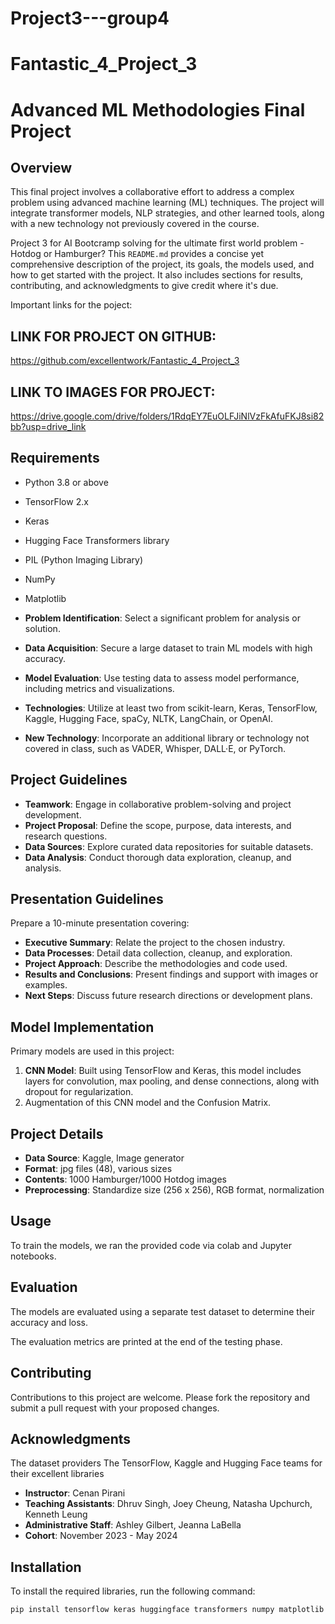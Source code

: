 # Project3---group4

# Fantastic_4_Project_3
# Advanced ML Methodologies Final Project

## Overview
This final project involves a collaborative effort to address a complex problem using advanced machine learning (ML) techniques. The project will integrate transformer models, NLP strategies, and other learned tools, along with a new technology not previously covered in the course.

Project 3 for AI Bootcramp solving for the ultimate first world problem - Hotdog or Hamburger?
This `README.md` provides a concise yet comprehensive description of the project, its goals, the models used, and how to get started with the project. It also includes sections for results, contributing, and acknowledgments to give credit where it's due.

Important links for the poject:

## LINK  FOR PROJECT ON GITHUB:  
https://github.com/excellentwork/Fantastic_4_Project_3

## LINK TO IMAGES FOR PROJECT:  
https://drive.google.com/drive/folders/1RdqEY7EuOLFJiNlVzFkAfuFKJ8si82bb?usp=drive_link


## Requirements
- Python 3.8 or above
- TensorFlow 2.x
- Keras
- Hugging Face Transformers library
- PIL (Python Imaging Library)
- NumPy
- Matplotlib

- **Problem Identification**: Select a significant problem for analysis or solution.
- **Data Acquisition**: Secure a large dataset to train ML models with high accuracy.
- **Model Evaluation**: Use testing data to assess model performance, including metrics and visualizations.
- **Technologies**: Utilize at least two from scikit-learn, Keras, TensorFlow, Kaggle, Hugging Face, spaCy, NLTK, LangChain, or OpenAI.
- **New Technology**: Incorporate an additional library or technology not covered in class, such as VADER, Whisper, DALL·E, or PyTorch.

## Project Guidelines
- **Teamwork**: Engage in collaborative problem-solving and project development.
- **Project Proposal**: Define the scope, purpose, data interests, and research questions.
- **Data Sources**: Explore curated data repositories for suitable datasets.
- **Data Analysis**: Conduct thorough data exploration, cleanup, and analysis.



## Presentation Guidelines
Prepare a 10-minute presentation covering:
- **Executive Summary**: Relate the project to the chosen industry.
- **Data Processes**: Detail data collection, cleanup, and exploration.
- **Project Approach**: Describe the methodologies and code used.
- **Results and Conclusions**: Present findings and support with images or examples.
- **Next Steps**: Discuss future research directions or development plans.



## Model Implementation

Primary models are used in this project:
1. **CNN Model**: Built using TensorFlow and Keras, this model includes layers for convolution, max pooling, and dense connections, along with dropout for regularization.
2. Augmentation of this CNN model and the Confusion Matrix.


## Project Details
- **Data Source**: Kaggle, Image generator
- **Format**: jpg files (48), various sizes
- **Contents**: 1000 Hamburger/1000 Hotdog images
- **Preprocessing**: Standardize size (256 x 256), RGB format, normalization 


## Usage
To train the models, we ran the provided code via colab and Jupyter notebooks.


## Evaluation
The models are evaluated using a separate test dataset to determine their accuracy and loss. 

The evaluation metrics are printed at the end of the testing phase.



## Contributing
Contributions to this project are welcome. Please fork the repository and submit a pull request with your proposed changes.


## Acknowledgments
The dataset providers
The TensorFlow, Kaggle and Hugging Face teams for their excellent libraries

- **Instructor**: Cenan Pirani
- **Teaching Assistants**: Dhruv Singh, Joey Cheung, Natasha Upchurch, Kenneth Leung
- **Administrative Staff**: Ashley Gilbert, Jeanna LaBella
- **Cohort**: November 2023 - May 2024



## Installation
To install the required libraries, run the following command:
```bash
pip install tensorflow keras huggingface transformers numpy matplotlib pillow


